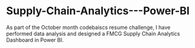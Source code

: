 # Supply-Chain-Analytics---Power-BI
As part of the October month codebaiscs resume challenge, I have performed data analysis and designed a FMCG Supply Chain Analytics Dashboard in Power BI.
